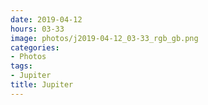 ```yaml
---
date: 2019-04-12
hours: 03-33
image: photos/j2019-04-12_03-33_rgb_gb.png
categories: 
- Photos 
tags: 
- Jupiter 
title: Jupiter
---
```

